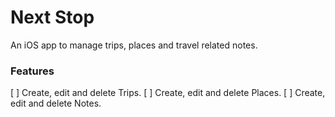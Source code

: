 #  Next Stop

An iOS app to manage trips, places and travel related notes.

### Features

[ ] Create, edit and delete Trips.
[ ] Create, edit and delete Places.
[ ] Create, edit and delete Notes.
